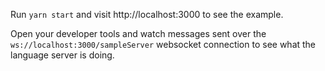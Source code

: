 Run `yarn start` and visit http://localhost:3000 to see the example.

Open your developer tools and watch messages sent over the `ws://localhost:3000/sampleServer` websocket connection to see what the language server is doing.
